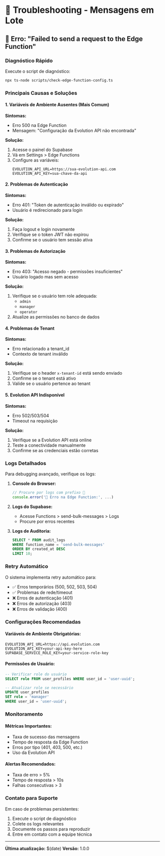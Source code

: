 # 🔧 Troubleshooting - Mensagens em Lote

## 🚨 Erro: "Failed to send a request to the Edge Function"

### Diagnóstico Rápido

Execute o script de diagnóstico:
```bash
npx ts-node scripts/check-edge-function-config.ts
```

### Principais Causas e Soluções

#### 1. **Variáveis de Ambiente Ausentes** (Mais Comum)

**Sintomas:**
- Erro 500 na Edge Function
- Mensagem: "Configuração da Evolution API não encontrada"

**Solução:**
1. Acesse o painel do Supabase
2. Vá em Settings > Edge Functions
3. Configure as variáveis:
   ```
   EVOLUTION_API_URL=https://sua-evolution-api.com
   EVOLUTION_API_KEY=sua-chave-da-api
   ```

#### 2. **Problemas de Autenticação**

**Sintomas:**
- Erro 401: "Token de autenticação inválido ou expirado"
- Usuário é redirecionado para login

**Solução:**
1. Faça logout e login novamente
2. Verifique se o token JWT não expirou
3. Confirme se o usuário tem sessão ativa

#### 3. **Problemas de Autorização**

**Sintomas:**
- Erro 403: "Acesso negado - permissões insuficientes"
- Usuário logado mas sem acesso

**Solução:**
1. Verifique se o usuário tem role adequada:
   - `admin`
   - `manager`
   - `operator`
2. Atualize as permissões no banco de dados

#### 4. **Problemas de Tenant**

**Sintomas:**
- Erro relacionado a tenant_id
- Contexto de tenant inválido

**Solução:**
1. Verifique se o header `x-tenant-id` está sendo enviado
2. Confirme se o tenant está ativo
3. Valide se o usuário pertence ao tenant

#### 5. **Evolution API Indisponível**

**Sintomas:**
- Erro 502/503/504
- Timeout na requisição

**Solução:**
1. Verifique se a Evolution API está online
2. Teste a conectividade manualmente
3. Confirme se as credenciais estão corretas

### Logs Detalhados

Para debugging avançado, verifique os logs:

1. **Console do Browser:**
   ```javascript
   // Procure por logs com prefixo 🚨
   console.error('🚨 Erro na Edge Function:', ...)
   ```

2. **Logs do Supabase:**
   - Acesse Functions > send-bulk-messages > Logs
   - Procure por erros recentes

3. **Logs de Auditoria:**
   ```sql
   SELECT * FROM audit_logs 
   WHERE function_name = 'send-bulk-messages' 
   ORDER BY created_at DESC 
   LIMIT 10;
   ```

### Retry Automático

O sistema implementa retry automático para:
- ✅ Erros temporários (500, 502, 503, 504)
- ✅ Problemas de rede/timeout
- ❌ Erros de autenticação (401)
- ❌ Erros de autorização (403)
- ❌ Erros de validação (400)

### Configurações Recomendadas

#### Variáveis de Ambiente Obrigatórias:
```env
EVOLUTION_API_URL=https://api.evolution.com
EVOLUTION_API_KEY=your-api-key-here
SUPABASE_SERVICE_ROLE_KEY=your-service-role-key
```

#### Permissões de Usuário:
```sql
-- Verificar role do usuário
SELECT role FROM user_profiles WHERE user_id = 'user-uuid';

-- Atualizar role se necessário
UPDATE user_profiles 
SET role = 'manager' 
WHERE user_id = 'user-uuid';
```

### Monitoramento

#### Métricas Importantes:
- Taxa de sucesso das mensagens
- Tempo de resposta da Edge Function
- Erros por tipo (401, 403, 500, etc.)
- Uso da Evolution API

#### Alertas Recomendados:
- Taxa de erro > 5%
- Tempo de resposta > 10s
- Falhas consecutivas > 3

### Contato para Suporte

Em caso de problemas persistentes:
1. Execute o script de diagnóstico
2. Colete os logs relevantes
3. Documente os passos para reproduzir
4. Entre em contato com a equipe técnica

---

**Última atualização:** $(date)
**Versão:** 1.0.0